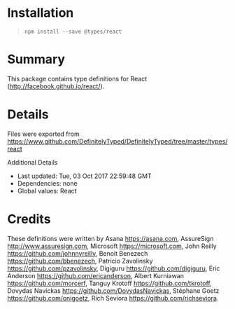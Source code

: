 # Installation
> `npm install --save @types/react`

# Summary
This package contains type definitions for React (http://facebook.github.io/react/).

# Details
Files were exported from https://www.github.com/DefinitelyTyped/DefinitelyTyped/tree/master/types/react

Additional Details
 * Last updated: Tue, 03 Oct 2017 22:59:48 GMT
 * Dependencies: none
 * Global values: React

# Credits
These definitions were written by Asana <https://asana.com>, AssureSign <http://www.assuresign.com>, Microsoft <https://microsoft.com>, John Reilly <https://github.com/johnnyreilly>, Benoit Benezech <https://github.com/bbenezech>, Patricio Zavolinsky <https://github.com/pzavolinsky>, Digiguru <https://github.com/digiguru>, Eric Anderson <https://github.com/ericanderson>, Albert Kurniawan <https://github.com/morcerf>, Tanguy Krotoff <https://github.com/tkrotoff>, Dovydas Navickas <https://github.com/DovydasNavickas>, Stéphane Goetz <https://github.com/onigoetz>, Rich Seviora <https://github.com/richseviora>.
